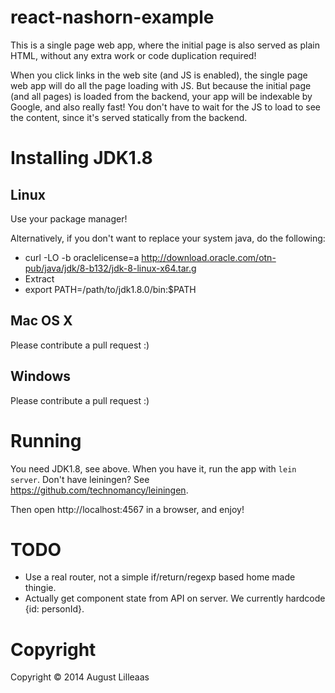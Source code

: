 # react-nashorn-example

This is a single page web app, where the initial page is also served as plain HTML, without any extra work or code duplication required!

When you click links in the web site (and JS is enabled), the single page web app will do all the page loading with JS. But because the initial page (and all pages) is loaded from the backend, your app will be indexable by Google, and also really fast! You don't have to wait for the JS to load to see the content, since it's served statically from the backend.

# Installing JDK1.8

## Linux

Use your package manager!

Alternatively, if you don't want to replace your system java, do the following:

* curl -LO -b oraclelicense=a http://download.oracle.com/otn-pub/java/jdk/8-b132/jdk-8-linux-x64.tar.g
* Extract
* export PATH=/path/to/jdk1.8.0/bin:$PATH

## Mac OS X

Please contribute a pull request :)

## Windows

Please contribute a pull request :)

# Running

You need JDK1.8, see above. When you have it, run the app with `lein server`. Don't have leiningen? See https://github.com/technomancy/leiningen.

Then open http://localhost:4567 in a browser, and enjoy!

# TODO

* Use a real router, not a simple if/return/regexp based home made thingie.
* Actually get component state from API on server. We currently hardcode {id: personId}.

# Copyright

Copyright © 2014 August Lilleaas

